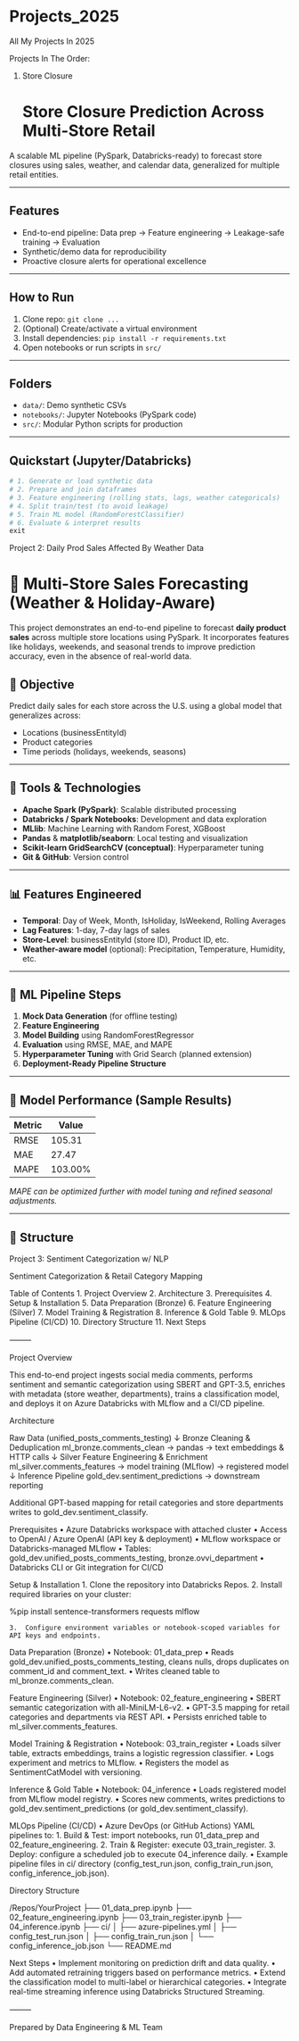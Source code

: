 # Projects_2025
All My Projects In 2025

Projects In The Order:
1. Store Closure

   # Store Closure Prediction Across Multi-Store Retail

A scalable ML pipeline (PySpark, Databricks-ready) to forecast store closures using sales, weather, and calendar data, generalized for multiple retail entities.

---

## Features
- End-to-end pipeline: Data prep → Feature engineering → Leakage-safe training → Evaluation
- Synthetic/demo data for reproducibility
- Proactive closure alerts for operational excellence

---

## How to Run

1. Clone repo: `git clone ...`
2. (Optional) Create/activate a virtual environment
3. Install dependencies: `pip install -r requirements.txt`
4. Open notebooks or run scripts in `src/`

---

## Folders

- `data/`: Demo synthetic CSVs
- `notebooks/`: Jupyter Notebooks (PySpark code)
- `src/`: Modular Python scripts for production

---

## Quickstart (Jupyter/Databricks)

```python
# 1. Generate or load synthetic data
# 2. Prepare and join dataframes
# 3. Feature engineering (rolling stats, lags, weather categoricals)
# 4. Split train/test (to avoid leakage)
# 5. Train ML model (RandomForestClassifier)
# 6. Evaluate & interpret results
exit
```

Project 2: Daily Prod Sales Affected By Weather Data
# 🛒 Multi-Store Sales Forecasting (Weather & Holiday-Aware)

This project demonstrates an end-to-end pipeline to forecast **daily product sales** across multiple store locations using PySpark. It incorporates features like holidays, weekends, and seasonal trends to improve prediction accuracy, even in the absence of real-world data.

## 📌 Objective
Predict daily sales for each store across the U.S. using a global model that generalizes across:
- Locations (businessEntityId)
- Product categories
- Time periods (holidays, weekends, seasons)

---

## 🔧 Tools & Technologies

- **Apache Spark (PySpark)**: Scalable distributed processing
- **Databricks / Spark Notebooks**: Development and data exploration
- **MLlib**: Machine Learning with Random Forest, XGBoost
- **Pandas** & **matplotlib/seaborn**: Local testing and visualization
- **Scikit-learn GridSearchCV (conceptual)**: Hyperparameter tuning
- **Git & GitHub**: Version control

---

## 📊 Features Engineered

- **Temporal**: Day of Week, Month, IsHoliday, IsWeekend, Rolling Averages
- **Lag Features**: 1-day, 7-day lags of sales
- **Store-Level**: businessEntityId (store ID), Product ID, etc.
- **Weather-aware model** (optional): Precipitation, Temperature, Humidity, etc.

---

## 🚀 ML Pipeline Steps

1. **Mock Data Generation** (for offline testing)
2. **Feature Engineering**
3. **Model Building** using RandomForestRegressor
4. **Evaluation** using RMSE, MAE, and MAPE
5. **Hyperparameter Tuning** with Grid Search (planned extension)
6. **Deployment-Ready Pipeline Structure**

---

## 🧪 Model Performance (Sample Results)

| Metric | Value |
|--------|-------|
| RMSE   | 105.31 |
| MAE    | 27.47 |
| MAPE   | 103.00% |

*MAPE can be optimized further with model tuning and refined seasonal adjustments.*

---

## 📁 Structure

Project 3: Sentiment Categorization w/ NLP

Sentiment Categorization & Retail Category Mapping

Table of Contents
	1.	Project Overview
	2.	Architecture
	3.	Prerequisites
	4.	Setup & Installation
	5.	Data Preparation (Bronze)
	6.	Feature Engineering (Silver)
	7.	Model Training & Registration
	8.	Inference & Gold Table
	9.	MLOps Pipeline (CI/CD)
	10.	Directory Structure
	11.	Next Steps

⸻

Project Overview

This end-to-end project ingests social media comments, performs sentiment and semantic categorization using SBERT and GPT-3.5, enriches with metadata (store weather, departments), trains a classification model, and deploys it on Azure Databricks with MLflow and a CI/CD pipeline.

Architecture

Raw Data (unified_posts_comments_testing)
        ↓ Bronze Cleaning & Deduplication
ml_bronze.comments_clean → pandas → text embeddings & HTTP calls
        ↓ Silver Feature Engineering & Enrichment
ml_silver.comments_features → model training (MLflow) → registered model
        ↓ Inference Pipeline
gold_dev.sentiment_predictions → downstream reporting

Additional GPT-based mapping for retail categories and store departments writes to gold_dev.sentiment_classify.

Prerequisites
	•	Azure Databricks workspace with attached cluster
	•	Access to OpenAI / Azure OpenAI (API key & deployment)
	•	MLflow workspace or Databricks-managed MLflow
	•	Tables: gold_dev.unified_posts_comments_testing, bronze.ovvi_department
	•	Databricks CLI or Git integration for CI/CD

Setup & Installation
	1.	Clone the repository into Databricks Repos.
	2.	Install required libraries on your cluster:

%pip install sentence-transformers requests mlflow


	3.	Configure environment variables or notebook-scoped variables for API keys and endpoints.

Data Preparation (Bronze)
	•	Notebook: 01_data_prep
	•	Reads gold_dev.unified_posts_comments_testing, cleans nulls, drops duplicates on comment_id and comment_text.
	•	Writes cleaned table to ml_bronze.comments_clean.

Feature Engineering (Silver)
	•	Notebook: 02_feature_engineering
	•	SBERT semantic categorization with all-MiniLM-L6-v2.
	•	GPT-3.5 mapping for retail categories and departments via REST API.
	•	Persists enriched table to ml_silver.comments_features.

Model Training & Registration
	•	Notebook: 03_train_register
	•	Loads silver table, extracts embeddings, trains a logistic regression classifier.
	•	Logs experiment and metrics to MLflow.
	•	Registers the model as SentimentCatModel with versioning.

Inference & Gold Table
	•	Notebook: 04_inference
	•	Loads registered model from MLflow model registry.
	•	Scores new comments, writes predictions to gold_dev.sentiment_predictions (or gold_dev.sentiment_classify).

MLOps Pipeline (CI/CD)
	•	Azure DevOps (or GitHub Actions) YAML pipelines to:
	1.	Build & Test: import notebooks, run 01_data_prep and 02_feature_engineering.
	2.	Train & Register: execute 03_train_register.
	3.	Deploy: configure a scheduled job to execute 04_inference daily.
	•	Example pipeline files in ci/ directory (config_test_run.json, config_train_run.json, config_inference_job.json).

Directory Structure

/Repos/YourProject
├── 01_data_prep.ipynb
├── 02_feature_engineering.ipynb
├── 03_train_register.ipynb
├── 04_inference.ipynb
├── ci/
│   ├── azure-pipelines.yml
│   ├── config_test_run.json
│   ├── config_train_run.json
│   └── config_inference_job.json
└── README.md

Next Steps
	•	Implement monitoring on prediction drift and data quality.
	•	Add automated retraining triggers based on performance metrics.
	•	Extend the classification model to multi-label or hierarchical categories.
	•	Integrate real-time streaming inference using Databricks Structured Streaming.

⸻

Prepared by Data Engineering & ML Team
